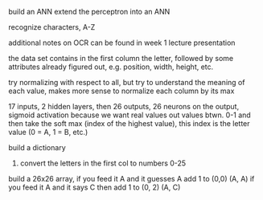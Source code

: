 build an ANN extend the perceptron into an ANN

recognize characters, A-Z

additional notes on OCR can be found in week 1 lecture presentation

the data set contains in the first column the letter, followed by some attributes already figured out, e.g. position, width, height, etc.

try normalizing with respect to all, but try to understand the meaning of each value, makes more sense to normalize each column by its max

17 inputs, 2 hidden layers, then 26 outputs, 26 neurons on the output, sigmoid activation because we want real values out values btwn. 0-1 and then take the soft max (index of the highest value), this index is the letter value (0 = A, 1 = B, etc.)

build a dictionary

1. convert the letters in the first col to numbers 0-25

build a 26x26 array, if you feed it A and it guesses A add 1 to (0,0) (A, A)
if you feed it A and it says C then add 1 to (0, 2) (A, C)
